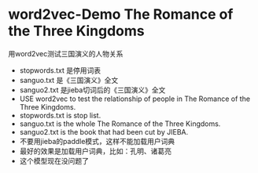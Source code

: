 # word2vec-Demo The Romance of the Three Kingdoms
用word2vec测试三国演义的人物关系
- stopwords.txt 是停用词表
- sanguo.txt 是《三国演义》全文
- sanguo2.txt 是jieba切词后的《三国演义》全文
-  USE word2vec to test the relationship of people in The Romance of the Three Kingdoms.
-  stopwords.txt is stop list.
-  sanguo.txt is the whole The Romance of the Three Kingdoms.
-  sanguo2.txt is the book that had been cut by JIEBA.
-  不要用jieba的paddle模式，这样不能加载用户词典
-  最好的效果是加载用户词典，比如：孔明、诸葛亮
-  这个模型现在没问题了
